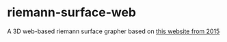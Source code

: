 # riemann-surface-web

A 3D web-based riemann surface grapher based on [this website from 2015](https://analyticphysics.com/Complex%20Variables/Visualizing%20Complex%20Functions%20with%20Three.js.htm)
